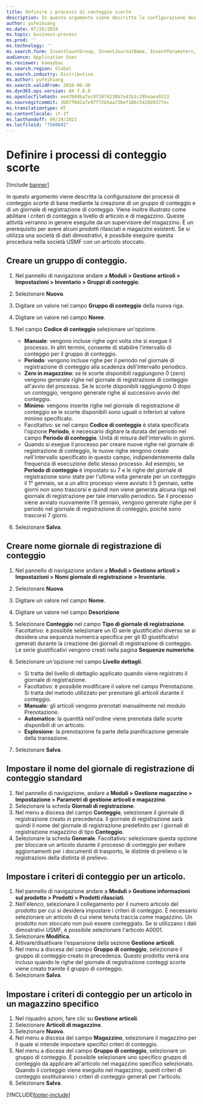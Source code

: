 ```yaml
---
title: Definire i processi di conteggio scorte
description: In questo argomento viene descritta la configurazione dei processi di conteggio scorte di base mediante la creazione di un gruppo di conteggio e di un giornale di registrazione di conteggio.
author: yufeihuang
ms.date: 07/26/2019
ms.topic: business-process
ms.prod: ''
ms.technology: ''
ms.search.form: InventCountGroup, InventJournalName, InventParameters, EcoResProductDetailsExtended, InventItemLocation, InventLocationIdLookup
audience: Application User
ms.reviewer: kamaybac
ms.search.region: Global
ms.search.industry: Distribution
ms.author: yufeihuang
ms.search.validFrom: 2016-06-30
ms.dyn365.ops.version: AX 7.0.0
ms.openlocfilehash: ee47b04ba7ec9f3d74230b7a41b1c295eaea9313
ms.sourcegitcommit: 3b87f042a7e97f72b5aa73bef186c5426b937fec
ms.translationtype: HT
ms.contentlocale: it-IT
ms.lasthandoff: 09/29/2021
ms.locfileid: "7580842"
---
```

# <a name="define-inventory-counting-processes"></a>Definire i processi di conteggio scorte

[!include [banner](../../includes/banner.md)]

In questo argomento viene descritta la configurazione dei processi di conteggio scorte di base mediante la creazione di un gruppo di conteggio e di un giornale di registrazione di conteggio. Viene inoltre illustrato come abilitare i criteri di conteggio a livello di articolo e di magazzino. Queste attività verranno in genere eseguite da un supervisore del magazzino. È un prerequisito per avere alcuni prodotti rilasciati e magazzini esistenti. Se si utilizza una società di dati dimostrativi, è possibile eseguire questa procedura nella società USMF con un articolo stoccato.


## <a name="create-a-counting-group"></a>Creare un gruppo di conteggio.
1. Nel pannello di navigazione andare a **Moduli > Gestione articoli > Impostazioni > Inventario > Gruppi di conteggio**.
2. Selezionare **Nuovo**.
3. Digitare un valore nel campo **Gruppo di conteggio** della nuova riga.
4. Digitare un valore nel campo **Nome**.
5. Nel campo **Codice di conteggio** selezionare un'opzione.

    - **Manuale**: vengono incluse righe ogni volta che si esegue il processo. In altri termini, consente di stabilire l'intervallo di conteggio per il gruppo di conteggio.  
    - **Periodo**: vengono incluse righe per il periodo nel giornale di registrazione di conteggio alla scadenza dell'intervallo periodico.  
    - **Zero in magazzino**: se le scorte disponibili raggiungono 0 (zero) vengono generate righe nel giornale di registrazione di conteggio all'avvio del processo. Se le scorte disponibili raggiungono 0 dopo un conteggio, vengono generate righe al successivo avvio del conteggio.  
    - **Minimo**: vengono inserite righe nel giornale di registrazione di conteggio se le scorte disponibili sono uguali o inferiori al valore minimo specificato.  
    - Facoltativo: se nel campo **Codice di conteggio** è stata specificata l'opzione **Periodo**, è necessario digitare la durata del periodo nel campo **Periodo di conteggio**. Unità di misura dell'intervallo in giorni.  
    - Quando si esegue il processo per creare nuove righe nel giornale di registrazione di conteggio, le nuove righe vengono create nell'intervallo specificato in questo campo, indipendentemente dalla frequenza di esecuzione dello stesso processo. Ad esempio, se **Periodo di conteggio** è impostato su 7 e le righe del giornale di registrazione sono state per l'ultima volta generate per un conteggio il 1° gennaio, se a un altro processo viene avviato il 5 gennaio, sette giorni non sono trascorsi e quindi non viene generata alcuna riga nel giornale di registrazione per tale intervallo periodico. Se il processo viene avviato nuovamente l'8 gennaio, vengono generate righe per il periodo nel giornale di registrazione di conteggio, poiché sono trascorsi 7 giorni.  

6. Selezionare **Salva**.

## <a name="create-a-counting-journal-name"></a>Creare nome giornale di registrazione di conteggio
1. Nel pannello di navigazione andare a **Moduli > Gestione articoli > Impostazioni > Nomi giornale di registrazione > Inventario**.
2. Selezionare **Nuovo**.
3. Digitare un valore nel campo **Nome**.
4. Digitare un valore nel campo **Descrizione**
5. Selezionare **Conteggio** nel campo **Tipo di giornale di registrazione**. Facoltativo: è possibile selezionare un ID serie giustificativi diverso se si desidera una sequenza numerica specifica per gli ID giustificativi generati durante la creazione dei giornali di registrazione di conteggio. Le serie giustificativi vengono creati nella pagina **Sequenze numeriche**.  
6. Selezionare un'opzione nel campo **Livello dettagli**.  

    - Si tratta del livello di dettaglio applicato quando viene registrato il giornale di registrazione.  
    - Facoltativo: è possibile modificare il valore nel campo Prenotazione. Si tratta del metodo utilizzato per prenotare gli articoli durante il conteggio.   
    - **Manuale**: gli articoli vengono prenotati manualmente nel modulo Prenotazione.  
    - **Automatico**: la quantità nell'ordine viene prenotata dalle scorte disponibili di un articolo.   
    - **Esplosione**: la prenotazione fa parte della pianificazione generale della transazione.  

7. Selezionare **Salva**.

## <a name="set-standard-counting-journal-name"></a>Impostare il nome del giornale di registrazione di conteggio standard
1. Nel pannello di navigazione, andare a **Moduli > Gestione magazzino > Impostazione > Parametri di gestione articoli e magazzino**.
2. Selezionare la scheda **Giornali di registrazione**.
3. Nel menu a discesa del campo **Conteggio**, selezionare il giornale di registrazione creato in precedenza. Il giornale di registrazione sarà quindi il nome del giornale di registrazione predefinito per i giornali di registrazione magazzino di tipo **Conteggio**.  
4. Selezionare la scheda **Generale**. Facoltativo: selezionare questa opzione per bloccare un articolo durante il processo di conteggio per evitare aggiornamenti per i documenti di trasporto, le distinte di prelievo o le registrazioni della distinta di prelievo.  

## <a name="set-the-counting-policy-for-an-item"></a>Impostare i criteri di conteggio per un articolo.
1. Nel pannello di navigazione andare a **Moduli > Gestione informazioni sul prodotto > Prodotti > Prodotti rilasciati**.
2. Nell'elenco, selezionare il collegamento per il numero articolo del prodotto per cui si desidera impostare i criteri di conteggio. È necessario selezionare un articolo di cui viene tenuta traccia come magazzino. Un prodotto non stoccato non può essere conteggiato. Se si utilizzano i dati dimostrativi USMF, è possibile selezionare l'articolo A0001.  
3. Selezionare **Modifica**.
4. Attivare/disattivare l'espansione della sezione **Gestione articoli**.
5. Nel menu a discesa del campo **Gruppo di conteggio**, selezionare il gruppo di conteggio creato in precedenza. Questo prodotto verrà ora incluso quando le righe del giornale di registrazione conteggi scorte viene creato tramite il gruppo di conteggio.  
6. Selezionare **Salva**.

## <a name="set-the-counting-policy-for-an-item-in-a-specific-warehouse"></a>Impostare i criteri di conteggio per un articolo in un magazzino specifico
1. Nel riquadro azioni, fare clic su **Gestione articoli**.
2. Selezionare **Articoli di magazzino**.
3. Selezionare **Nuovo**.
4. Nel menu a discesa del campo **Magazzino**, selezionare il magazzino per il quale si intende impostare specifici criteri di conteggio.
5. Nel menu a discesa del campo **Gruppo di conteggio**, selezionare un gruppo di conteggio. È possibile selezionare uno specifico gruppo di conteggio da applicare all'articolo nel magazzino specifico selezionato. Quando il conteggio viene eseguito nel magazzino, questi criteri di conteggio sostituiranno i criteri di conteggio generali per l'articolo.  
6. Selezionare **Salva**.



[!INCLUDE[footer-include](../../../includes/footer-banner.md)]
